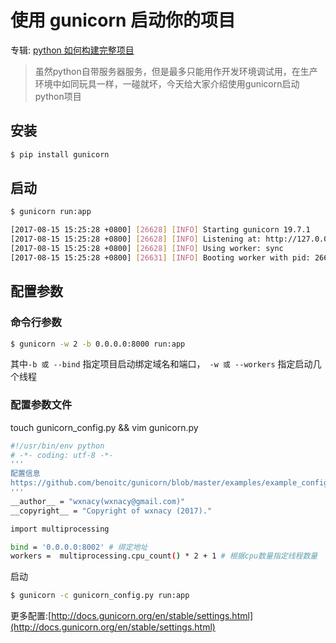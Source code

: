 # 使用 gunicorn 启动你的项目

专辑: [python 如何构建完整项目](/python/2017/08/15/album-build-project)

> 虽然python自带服务器服务，但是最多只能用作开发环境调试用，在生产环境中如同玩具一样，一碰就坏，今天给大家介绍使用gunicorn启动python项目

## 安装
```bash
$ pip install gunicorn
```

## 启动
```bash
$ gunicorn run:app

[2017-08-15 15:25:28 +0800] [26628] [INFO] Starting gunicorn 19.7.1
[2017-08-15 15:25:28 +0800] [26628] [INFO] Listening at: http://127.0.0.1:8000 (26628)
[2017-08-15 15:25:28 +0800] [26628] [INFO] Using worker: sync
[2017-08-15 15:25:28 +0800] [26631] [INFO] Booting worker with pid: 26631
```

## 配置参数
### 命令行参数

```bash
$ gunicorn -w 2 -b 0.0.0.0:8000 run:app 
```
其中``` -b 或 --bind ``` 指定项目启动绑定域名和端口，``` -w 或 --workers``` 指定启动几个线程

### 配置参数文件
touch gunicorn_config.py && vim gunicorn.py
```bash
#!/usr/bin/env python
# -*- coding: utf-8 -*-
'''
配置信息
https://github.com/benoitc/gunicorn/blob/master/examples/example_config.py
'''
__author__ = "wxnacy(wxnacy@gmail.com)"
__copyright__ = "Copyright of wxnacy (2017)."

import multiprocessing

bind = '0.0.0.0:8002' # 绑定地址
workers =  multiprocessing.cpu_count() * 2 + 1 # 根据cpu数量指定线程数量

```
启动
```bash
$ gunicorn -c gunicorn_config.py run:app
```

更多配置:[http://docs.gunicorn.org/en/stable/settings.html](http://docs.gunicorn.org/en/stable/settings.html)